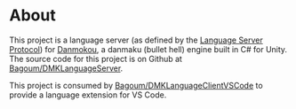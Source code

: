 # About

This project is a language server (as defined by the [Language Server Protocol](https://microsoft.github.io/language-server-protocol/)) for [Danmokou](https://github.com/Bagoum/danmokou), a danmaku (bullet hell) engine built in C# for Unity. The source code for this project is on Github at [Bagoum/DMKLanguageServer](https://github.com/Bagoum/DMKLanguageServer). 

This project is consumed by [Bagoum/DMKLanguageClientVSCode](https://github.com/Bagoum/DMKLanguageClientVSCode) to provide a language extension for VS Code. 